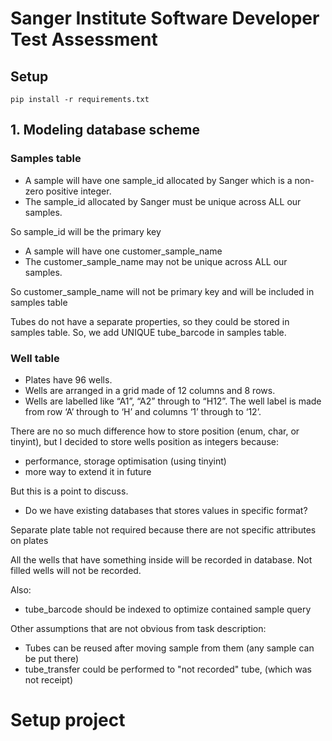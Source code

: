 # Sanger Institute Software Developer Test Assessment

## Setup
```
pip install -r requirements.txt
```

## 1. Modeling database scheme

### Samples table
- A sample will have one sample_id allocated by Sanger which is a non-zero positive integer.
- The sample_id allocated by Sanger must be unique across ALL our samples.

So sample_id will be the primary key

- A sample will have one customer_sample_name 
- The customer_sample_name may not be unique across ALL our samples.

So customer_sample_name will not be primary key and will be included in samples table

Tubes do not have a separate properties, so they could be stored in samples table. 
So, we add UNIQUE tube_barcode in samples table.

### Well table

- Plates have 96 wells.
- Wells are arranged in a grid made of 12 columns and 8 rows.
- Wells are labelled like “A1”, “A2” through to “H12”. The well label is made from row ‘A’ through to ‘H’ and columns ‘1’ through to ‘12’.

There are no so much difference how to store position (enum, char, or tinyint), but 
I decided to store wells position as integers because:
- performance, storage optimisation (using tinyint)
- more way to extend it in future

But this is a point to discuss. 
- Do we have existing databases that stores values in specific format?

Separate plate table not required because there are not specific attributes on plates

All the wells that have something inside will be recorded in database.
Not filled wells will not be recorded.


Also: 
- tube_barcode should be indexed to optimize contained sample query

Other assumptions that are not obvious from task description:
- Tubes can be reused after moving sample from them (any sample can be put there)
- tube_transfer could be performed to "not recorded" tube, (which was not receipt)



# Setup project

